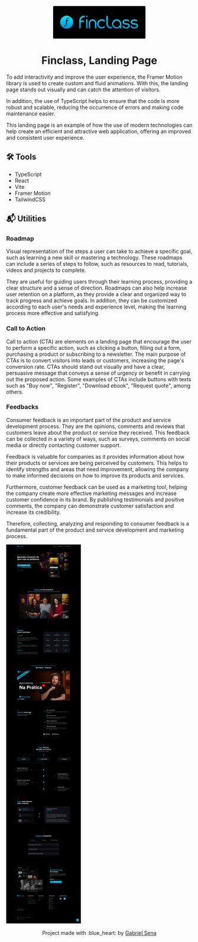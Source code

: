 <div align="center">
  <img src="logo.svg" width="250" />
</div>

<h1 align="center">
   Finclass, Landing Page
</h1>

To add interactivity and improve the user experience, the Framer Motion library is used to create custom and fluid animations. With this, the landing page stands out visually and can catch the attention of visitors.

In addition, the use of TypeScript helps to ensure that the code is more robust and scalable, reducing the occurrence of errors and making code maintenance easier.

This landing page is an example of how the use of modern technologies can help create an efficient and attractive web application, offering an improved and consistent user experience.

## :hammer_and_wrench: Tools

* TypeScript
* React
* Vite
* Framer Motion
* TailwindCSS

## :mailbox_with_mail: Utilities
 
### <strong>Roadmap</strong>

Visual representation of the steps a user can take to achieve a specific goal, such as learning a new skill or mastering a technology. These roadmaps can include a series of steps to follow, such as resources to read, tutorials, videos and projects to complete.

They are useful for guiding users through their learning process, providing a clear structure and a sense of direction. Roadmaps can also help increase user retention on a platform, as they provide a clear and organized way to track progress and achieve goals. In addition, they can be customized according to each user's needs and experience level, making the learning process more effective and satisfying.

### <strong>Call to Action</strong>

Call to action (CTA) are elements on a landing page that encourage the user to perform a specific action, such as clicking a button, filling out a form, purchasing a product or subscribing to a newsletter. The main purpose of CTAs is to convert visitors into leads or customers, increasing the page's conversion rate. CTAs should stand out visually and have a clear, persuasive message that conveys a sense of urgency or benefit in carrying out the proposed action. Some examples of CTAs include buttons with texts such as "Buy now", "Register", "Download ebook", "Request quote", among others.

### <strong>Feedbacks</strong>

Consumer feedback is an important part of the product and service development process. They are the opinions, comments and reviews that customers leave about the product or service they received. This feedback can be collected in a variety of ways, such as surveys, comments on social media or directly contacting customer support.

Feedback is valuable for companies as it provides information about how their products or services are being perceived by customers. This helps to identify strengths and areas that need improvement, allowing the company to make informed decisions on how to improve its products and services.

Furthermore, customer feedback can be used as a marketing tool, helping the company create more effective marketing messages and increase customer confidence in its brand. By publishing testimonials and positive comments, the company can demonstrate customer satisfaction and increase its credibility.

Therefore, collecting, analyzing and responding to consumer feedback is a fundamental part of the product and service development and marketing process.

![screen](/screens/screen-desktop.png)

<p align="center">Project made with :blue_heart: by <a href="https://github.com/stardusteight-d4c">Gabriel Sena</a></p>
